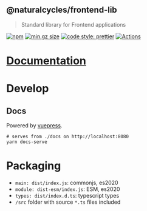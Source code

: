 ## @naturalcycles/frontend-lib

> Standard library for Frontend applications

[![npm](https://img.shields.io/npm/v/@naturalcycles/frontend-lib/latest.svg)](https://www.npmjs.com/package/@naturalcycles/frontend-lib)
[![min.gz size](https://badgen.net/bundlephobia/minzip/@naturalcycles/frontend-lib)](https://bundlephobia.com/result?p=@naturalcycles/frontend-lib)
[![code style: prettier](https://img.shields.io/badge/code_style-prettier-ff69b4.svg?style=flat-square)](https://github.com/prettier/prettier)
[![Actions](https://github.com/NaturalCycles/frontend-lib/workflows/default/badge.svg)](https://github.com/NaturalCycles/frontend-lib/actions)

# [Documentation](https://naturalcycles.github.io/frontend-lib/)

# Develop

## Docs

Powered by [vuepress](https://github.com/vuejs/vuepress).

    # serves from ./docs on http://localhost:8080
    yarn docs-serve

# Packaging

- `main: dist/index.js`: commonjs, es2020
- `module: dist-esm/index.js`: ESM, es2020
- `types: dist/index.d.ts`: typescript types
- `/src` folder with source `*.ts` files included
